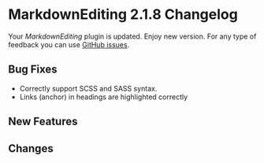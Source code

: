 # MarkdownEditing 2.1.8 Changelog

Your _MarkdownEditing_ plugin is updated. Enjoy new version. For any type of
feedback you can use [GitHub issues][issues].

## Bug Fixes

* Correctly support SCSS and SASS syntax.
* Links (anchor) in headings are highlighted correctly

## New Features

## Changes

[issues]: https://github.com/SublimeText-Markdown/MarkdownEditing/issues
